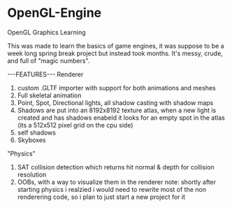 # OpenGL-Engine
OpenGL Graphics Learning

This was made to learn the basics of game engines, it was suppose to be a week long spring break project but instead took months. It's messy, crude, and full of "magic numbers".

---FEATURES---
Renderer
  1) custom .GLTF importer with support for both animations and meshes
  2) Full skeletal animation
  3) Point, Spot, Directional lights, all shadow casting with shadow maps
  4) Shadows are put into an 8192x8192 texture atlas, when a new light is created and has shadows enabeld it looks for an empty spot in the atlas (its a 512x512 pixel grid on the cpu side)
  5) self shadows
  6) Skyboxes

"Physics"
1) SAT collision detection which returns hit normal & depth for collision resolution
2) OOBs, with a way to visualize them in the renderer
note: shortly after starting physics i realzied i would need to rewrite most of the non renderering code, so i plan to just start a new project for it
